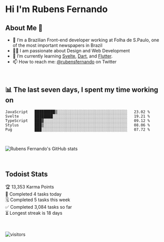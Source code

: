 # Hi I'm Rubens Fernando

## About Me 🚀

- 🌱 I’m a Brazilian Front-end developer working at Folha de S.Paulo, one of the most important newspapers in Brazil
- 👨‍💻 I am passionate about Design and Web Development
- 📖 I’m currently learning [Svelte](https://svelte.dev/), [Dart](https://dart.dev/), and [Flutter](https://flutter.dev/).
- 📫 How to reach me: [@rubensfernando](https://twitter.com/rubensfernando) on Twitter

<br />

## 📊 The last seven days, I spent my time working on

<!--START_SECTION:waka-->
```text
JavaScript   █████████▒░░░░░░░░░░░░░░░░░░░░░░░░░░░░░░░   23.02 % 
Svelte       ████████░░░░░░░░░░░░░░░░░░░░░░░░░░░░░░░░░   19.21 % 
TypeScript   ███▓░░░░░░░░░░░░░░░░░░░░░░░░░░░░░░░░░░░░░   09.12 % 
Stylus       ███▒░░░░░░░░░░░░░░░░░░░░░░░░░░░░░░░░░░░░░   08.06 % 
Pug          ███░░░░░░░░░░░░░░░░░░░░░░░░░░░░░░░░░░░░░░   07.72 % 
```
<!--END_SECTION:waka-->

<br />

![Rubens Fernando's GitHub stats](https://github-readme-stats.vercel.app/api?username=rubensfernando&show_icons=true&hide_border=true)

<br />

## Todoist Stats

<!-- TODO-IST:START -->
🏆  13,353 Karma Points           
🌸  Completed 4 tasks today           
🗓  Completed 5 tasks this week           
✅  Completed 3,084 tasks so far           
⏳  Longest streak is 18 days
<!-- TODO-IST:END -->

<br>

![visitors](https://visitor-badge.laobi.icu/badge?page_id=rubensfernando.rubensfernando)
